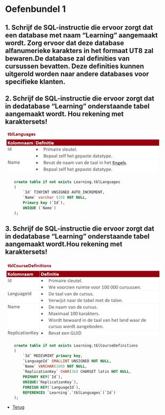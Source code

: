 # Oefenbundel 1

## 1. Schrijf de SQL-instructie die ervoor zorgt dat een database met naam “Learning” aangemaakt wordt. Zorg ervoor dat deze database alfanumerieke karakters in het formaat UT8 zal bewaren.De database zal definities van cursussen bevatten. Deze definities kunnen uitgerold worden naar andere databases voor specifieke klanten.

## 2. Schrijf de SQL-instructie die ervoor zorgt dat in dedatabase “Learning” onderstaande tabel aangemaakt wordt. Hou rekening met karaktersets!

![Deel3_Oefenbundel6_Oefening2_1](/Index/Pictures/Deel3_Oefenbundel1_Oef2_1.PNG)

```sql
    create table if not exists Learning.tblLanguages
    (
        `Id` TINYINT UNSIGNED AUTO_INCREMENT,
        `Name` varchar (20) NOT NULL,
        Primary key (`Id`),
        UNIQUE (`Name`)
    );
```

## 3. Schrijf de SQL-instructie die ervoor zorgt dat in dedatabase “Learning” onderstaande tabel aangemaakt wordt.Hou rekening met karaktersets!

![Deel3_Oefenbundel6_Oefening_1](/Index/Pictures/Deel3_Oefenbundel1_Oef3_1.PNG)

```sql
    create table if not exists Learning.tblCourseDefinitions
    (
        `Id` MEDIUMINT primary key,
        `LanguageId` SMALLINT UNSIGNED NOT NULL,
        `Name` VARCHAR(100) NOT NULL,
        `ReplicationKey` CHAR(36) CHARSET latin NOT NULL,
        PRIMARY KEY(`Id`),
        UNIQUE(`ReplicationKey`),
        FOREIGN KEY(`LanguageId`),
        REFERENCES `Learning`.`tblLanguages`(`Id`)
    );
```

- [Terug](/Index/Oefeningen-Databases/Deel3.md)